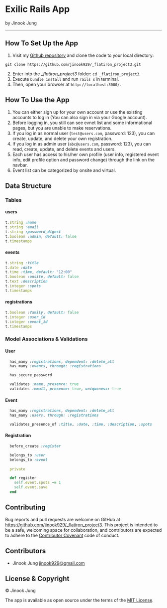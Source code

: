 # Exilic Rails App

by Jinook Jung

* * * * * * * * * *

## How To Set Up the App

1. Visit my [Github repository](https://github.com/jinook929/_flatiron_project3) and clone the code to your local directory:

 `git clone https://github.com/jinook929/_flatiron_project3.git`

2. Enter into the *_flatiron_project3* folder: `cd _flatiron_project3`.
3. Execute `bundle install` and run `rails s` in terminal.
4. Then, open your browser at `http://localhost:3000/`.

## How To Use the App

1. You can either sign up for your own account or use the existing accounts to log in (You can also sign in via your Google account).
2. Before logging in, you still can see evnet list and some informational pages, but you are unable to make reservations.
3. If you log in as normal user (`test@users.com`, password: 123), you can create, update, and delete your own registration.
4. If you log in as admin user (`abc@users.com`, password: 123), you can read, create, update, and delete events and users.
6. Each user has access to his/her own profile (user info, registered event info, edit profile option and password change) through the link on the navbar.
7. Event list can be categorized by onsite and virtual.

## Data Structure

### Tables

#### users

``` ruby
t.string :name
t.string :email
t.string :password_digest
t.boolean :admin, default: false
t.timestamps
```

#### events

``` ruby
t.string :title
t.date :date
t.time :time, default: "12:00"
t.boolean :onsite, default: false
t.text :description
t.integer :spots
t.timestamps
```

#### registrations

``` ruby
t.boolean :family, default: false
t.integer :user_id
t.integer :event_id
t.timestamps
```

### Model Associations & Validations

#### User

``` ruby
  has_many :registrations, dependent: :delete_all
  has_many :events, through: :registrations

  has_secure_password

  validates :name, presence: true
  validates :email, presence: true, uniqueness: true
```

#### Event

``` ruby
  has_many :registrations, dependent: :delete_all
  has_many :users, through: :registrations

  validates_presence_of :title, :date, :time, :description, :spots
```

#### Registration

``` ruby
  before_create :register

  belongs_to :user
  belongs_to :event
  
  private

  def register
    self.event.spots -= 1
    self.event.save
  end
```

## Contributing

Bug reports and pull requests are welcome on GitHub at https://github.com/jinook929/_flatiron_project3. This project is intended to be a safe, welcoming space for collaboration, and contributors are expected to adhere to the [Contributor Covenant](contributor-covenant.org) code of conduct.

## Contributors

* Jinook Jung <jinook929@gmail.com>

## License & Copyright

© Jinook Jung

The app is available as open source under the terms of the [MIT License](http://opensource.org/licenses/MIT).
